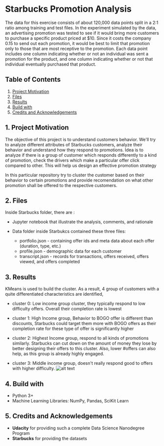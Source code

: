 # Starbucks Promotion Analysis
The data for this exercise consists of about 120,000 data points split in a 2:1 ratio among training and test files. In the experiment simulated by the data, an advertising promotion was tested to see if it would bring more customers to purchase a specific product priced at $10. Since it costs the company 0.15 to send out each promotion, it would be best to limit that promotion only to those that are most receptive to the promotion. Each data point includes one column indicating whether or not an individual was sent a promotion for the product, and one column indicating whether or not that individual eventually purchased that product.

## Table of Contents
1. [Project Motivation](#pd) <br>
2. [Files](#an)<br>
3. [Results](#rs)<br>
4. [Build with](#bw)<br>
5. [Credits and Acknowledgements](#ca)<br>

<a name="pd"></a>
## 1. Project Motivation

The objective of this project is to understand customers behavior. We'll try to analyze different attributes of Starbucks customers,
analyze their behavior and understand how they respond to promotions. Idea is to analyze if there is a group of customer which responds differently to a kind of promotion, check the drivers which make a particular offer click compared to other. This will help us design an effective promotion strategy

In this particular repository try to cluster the customer based on their behavior to certain promotions and provide recomendation on what other promotion shall be offered to the respective customers.

<a name="an"></a>
## 2. Files
Inside Starbucks folder, there are :

- Jupyter notebook that illustrate the analysis, comments, and rationale

- Data folder inside Starbukcs contained these three files:
  - portfolio.json - containing offer ids and meta data about each offer (duration, type, etc.)
  - profile.json - demographic data for each customer
  - transcript.json - records for transactions, offers received, offers viewed, and offers completed
  


<a name="rs"></a>
## 3. Results
KMeans is used to build the cluster. As a result,  4 group of customers with a quite differentiated characteristics are identified,

- cluster 0: Low income group cluster, they typically respond to low difficulty offers. Overall their completion rate is lowest

- cluster 1: High Income group, Behavior to BOGO offer is different than discounts, Starbucks could target them more with BOGO offers as their completion rate for these type of offer is significantly higher

- cluster 2: Highest Income group, respond to all kinds of promotions similarly. Starbucks can cut down on the amount of money they lose by better designing their offers to this cluster. Also, lower #offers can also help, as this group is already highly engaged.

- cluster 3: Middle income group, doesn't really respond good to offers with higher difficulty.
![alt text](https://github.com/manish0013/starbucks_promo_analysis/blob/master/personal_transactions_clusters.png)

<a name="bw"></a>
## 4. Build with
- Python 3+
- Machine Learning Libraries: NumPy, Pandas, SciKit Learn

<a name="ca"></a>
## 5. Credits and Acknowledgements
- **Udacity** for providing such a complete Data Science Nanodegree Program
- **Starbucks** for providing the datasets



